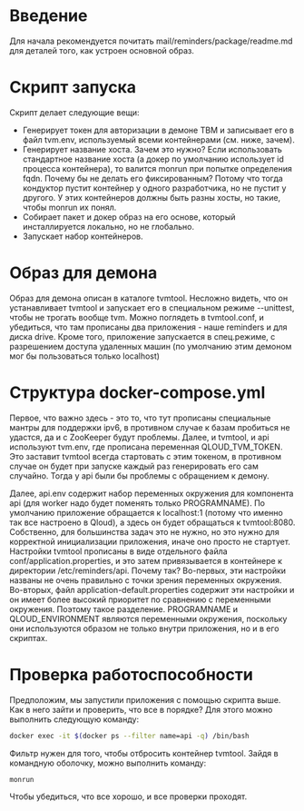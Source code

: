 # Введение

Для начала рекомендуется почитать mail/reminders/package/readme.md для деталей того, как устроен основной образ.

# Скрипт запуска

Скрипт делает следующие вещи:

* Генерирует токен для авторизации в демоне ТВМ и записывает его в файл tvm.env, используемый всеми контейнерами (см. ниже, зачем).
* Генерирует название хоста. Зачем это нужно? Если использовать стандартное название хоста (а докер по умолчанию использует id процесса контейнера), то валится monrun при попытке определения fqdn. Почему бы не делать его фиксированным? Потому что тогда кондуктор пустит контейнер у одного разработчика, но не пустит у другого. У этих контейнеров должны быть разны хосты, но такие, чтобы monrun их понял.
* Собирает пакет и докер образ на его основе, который инсталлируется локально, но не глобально.
* Запускает набор контейнеров.

# Образ для демона

Образ для демона описан в каталоге tvmtool.  Несложно видеть, что он устанавливает tvmtool и запускает его в специальном режиме --unittest, чтобы не трогать вообще tvm. Можно поглядеть в tvmtool.conf, и убедиться, что там прописаны два приложения - наше reminders и для диска drive. Кроме того, приложение запускается в спец.режиме, с разрешением доступа удаленных машин (по умолчанию этим демоном мог бы пользоваться только localhost)

# Структура docker-compose.yml

Первое, что важно здесь - это то, что тут прописаны специальные мантры для поддержки ipv6, в противном случае к базам пробиться не удастся, да и с ZooKeeper будут проблемы. Далее, и tvmtool, и api используют tvm.env, где прописана переменная QLOUD_TVM_TOKEN. Это заставит tvmtool всегда стартовать с этим токеном, в противном случае он будет при запуске каждый раз генерировать его сам случайно. Тогда у api были бы проблемы с обращением к демону.

Далее, api.env содержит набор переменных окружения для компонента api (для worker надо будет поменять только PROGRAMNAME). По умолчанию приложение обращается к localhost:1 (потому что именно так все настроено в Qloud), а здесь он будет обращаться к tvmtool:8080. Собственно, для большинства задач это не нужно, но это нужно для корректной инициализации приложения, иначе оно просто не стартует. Настройки tvmtool прописаны в виде отдельного файла conf/application.properties, и это затем привязывается в контейнере к директории /etc/reminders/api. Почему так? Во-первых, эти настройки названы не очень правильно с точки зрения переменных окружения. Во-вторых, файл application-default.properties содержит эти настройки и он имеет более высокий приоритет по сравнению с переменными окружения. Поэтому такое разделение. PROGRAMNAME и QLOUD_ENVIRONMENT являются переменными окружения, поскольку они используются образом не только внутри приложения, но и в его скриптах.

# Проверка работоспособности

Предположим, мы запустили приложения с помощью скрипта выше. Как в него зайти и проверить, что все в порядке? Для этого можно выполнить следующую команду:

```bash
docker exec -it $(docker ps --filter name=api -q) /bin/bash
```

Фильтр нужен для того, чтобы отбросить контейнер tvmtool. Зайдя в командную оболочку, можно выполнить команду:

```bash
monrun
```

Чтобы убедиться, что все хорошо, и все проверки проходят.